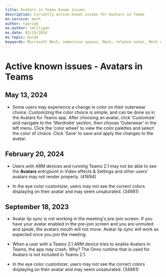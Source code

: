 ```yaml
---
title: Avatars in Teams known issues
description: Currently active known issues for Avatars in Teams
ms.service: mesh
author: typride   
ms.author: tmilligan
ms.date: 02/15/2024
ms.topic: Guide
keywords: Microsoft Mesh, immersive spaces, Mesh, release notes, Mesh avatars
---
```


# Active known issues - Avatars in Teams

## May 13, 2024

* Some users may experience a change in color on their outerwear choice. Customizing the color choice is simple, and can be done so in the Avatars for Teams app. After choosing an avatar, click ‘Customize’ and navigate to the ‘Wardrobe’ section, then choose ‘Outerwear’ in the left menu. Click the ‘color wheel’ to view the color palettes and select the color of choice. Click ‘Save’ to save and apply the changes to the avatar.

## February 20, 2024

* Users with ARM devices and running Teams 2.1 may not be able to see the **Avatars** entrypoint in Video effects & Settings and other users' avatars may not render properly. (41694)

* In the eye color customizer, users may not see the correct colors displaying on their avatar and may seem unsaturated. (34981)

## September 18, 2023

* Avatar lip sync is not working in the meeting's pre-join screen. If you have your avatar enabled in the pre-join screen and you are unmuted and speak, the avatars mouth will not move. Avatar lip sync will work as expected once you join the meeting.

* When a user with a Teams 2.1 ARM device tries to enable Avatars in Teams, the app may crash. Why? The Onnx runtime that is used for Avatars is not included in Teams 2.1.

* In the eye color customizer, users may not see the correct colors displaying on their avatar and may seem unsaturated. (34981)
 
